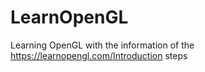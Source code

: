 # LearnOpenGL
Learning OpenGL with the information of the https://learnopengl.com/Introduction steps
